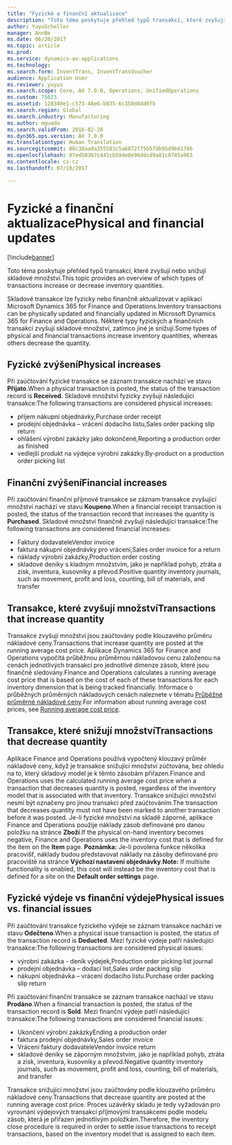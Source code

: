 ```yaml
---
title: "Fyzické a finanční aktualizace"
description: "Toto téma poskytuje přehled typů transakcí, které zvyšují nebo snižují skladové množství."
author: YuyuScheller
manager: AnnBe
ms.date: 06/20/2017
ms.topic: article
ms.prod: 
ms.service: dynamics-ax-applications
ms.technology: 
ms.search.form: InventTrans, InventTransVoucher
audience: Application User
ms.reviewer: yuyus
ms.search.scope: Core, AX 7.0.0, Operations, UnifiedOperations
ms.custom: 75023
ms.assetid: 128340e1-c573-48e6-b835-6c350d8dd0fb
ms.search.region: Global
ms.search.industry: Manufacturing
ms.author: mguada
ms.search.validFrom: 2016-02-28
ms.dyn365.ops.version: AX 7.0.0
ms.translationtype: Human Translation
ms.sourcegitcommit: 08c38aada355583c5a6872f75b57db95d9b81786
ms.openlocfilehash: 07ed503b7c441cb594e8e96ddcd9a81c0745a963
ms.contentlocale: cs-cz
ms.lasthandoff: 07/18/2017

---
```


# <a name="physical-and-financial-updates"></a><span data-ttu-id="e57bb-103">Fyzické a finanční aktualizace</span><span class="sxs-lookup"><span data-stu-id="e57bb-103">Physical and financial updates</span></span>

[!include[banner](../includes/banner.md)]


<span data-ttu-id="e57bb-104">Toto téma poskytuje přehled typů transakcí, které zvyšují nebo snižují skladové množství.</span><span class="sxs-lookup"><span data-stu-id="e57bb-104">This topic provides an overview of which types of transactions increase or decrease inventory quantities.</span></span> 

<span data-ttu-id="e57bb-105">Skladové transakce lze fyzicky nebo finančně aktualizovat v aplikaci Microsoft Dynamics 365 for Finance and Operations.</span><span class="sxs-lookup"><span data-stu-id="e57bb-105">Inventory transactions can be physically updated and financially updated in Microsoft Dynamics 365 for Finance and Operations.</span></span> <span data-ttu-id="e57bb-106">Některé typy fyzických a finančních transakcí zvyšují skladové množství, zatímco jiné je snižují.</span><span class="sxs-lookup"><span data-stu-id="e57bb-106">Some types of physical and financial transactions increase inventory quantities, whereas others decrease the quantity.</span></span>

## <a name="physical-increases"></a><span data-ttu-id="e57bb-107">Fyzické zvýšení</span><span class="sxs-lookup"><span data-stu-id="e57bb-107">Physical increases</span></span>
<span data-ttu-id="e57bb-108">Při zaúčtování fyzické transakce se záznam transakce nachází ve stavu **Přijato**.</span><span class="sxs-lookup"><span data-stu-id="e57bb-108">When a physical transaction is posted, the status of the transaction record is **Received**.</span></span> <span data-ttu-id="e57bb-109">Skladové množství fyzicky zvyšují následující transakce:</span><span class="sxs-lookup"><span data-stu-id="e57bb-109">The following transactions are considered physical increases:</span></span>

-   <span data-ttu-id="e57bb-110">příjem nákupní objednávky,</span><span class="sxs-lookup"><span data-stu-id="e57bb-110">Purchase order receipt</span></span>
-   <span data-ttu-id="e57bb-111">prodejní objednávka – vrácení dodacího listu,</span><span class="sxs-lookup"><span data-stu-id="e57bb-111">Sales order packing slip return</span></span>
-   <span data-ttu-id="e57bb-112">ohlášení výrobní zakázky jako dokončené,</span><span class="sxs-lookup"><span data-stu-id="e57bb-112">Reporting a production order as finished</span></span>
-   <span data-ttu-id="e57bb-113">vedlejší produkt na výdejce výrobní zakázky.</span><span class="sxs-lookup"><span data-stu-id="e57bb-113">By-product on a production order picking list</span></span>

## <a name="financial-increases"></a><span data-ttu-id="e57bb-114">Finanční zvýšení</span><span class="sxs-lookup"><span data-stu-id="e57bb-114">Financial increases</span></span>
<span data-ttu-id="e57bb-115">Při zaúčtování finanční příjmové transakce se záznam transakce zvyšující množství nachází ve stavu **Koupeno**.</span><span class="sxs-lookup"><span data-stu-id="e57bb-115">When a financial receipt transaction is posted, the status of the transaction record that increases the quantity is **Purchased**.</span></span> <span data-ttu-id="e57bb-116">Skladové množství finančně zvyšují následující transakce:</span><span class="sxs-lookup"><span data-stu-id="e57bb-116">The following transactions are considered financial increases:</span></span>

-   <span data-ttu-id="e57bb-117">Faktury dodavatele</span><span class="sxs-lookup"><span data-stu-id="e57bb-117">Vendor invoice</span></span>
-   <span data-ttu-id="e57bb-118">faktura nákupní objednávky pro vrácení,</span><span class="sxs-lookup"><span data-stu-id="e57bb-118">Sales order invoice for a return</span></span>
-   <span data-ttu-id="e57bb-119">náklady výrobní zakázky,</span><span class="sxs-lookup"><span data-stu-id="e57bb-119">Production order costing</span></span>
-   <span data-ttu-id="e57bb-120">skladové deníky s kladným množstvím, jako je například pohyb, ztráta a zisk, inventura, kusovníky a převod.</span><span class="sxs-lookup"><span data-stu-id="e57bb-120">Positive quantity inventory journals, such as movement, profit and loss, counting, bill of materials, and transfer</span></span>

## <a name="transactions-that-increase-quantity"></a><span data-ttu-id="e57bb-121">Transakce, které zvyšují množství</span><span class="sxs-lookup"><span data-stu-id="e57bb-121">Transactions that increase quantity</span></span>
<span data-ttu-id="e57bb-122">Transakce zvyšují množství jsou zaúčtovány podle klouzavého průměru nákladové ceny.</span><span class="sxs-lookup"><span data-stu-id="e57bb-122">Transactions that increase quantity are posted at the running average cost price.</span></span> <span data-ttu-id="e57bb-123">Aplikace Dynamics 365 for Finance and Operations vypočítá průběžnou průměrnou nákladovou cenu založenou na cenách jednotlivých transakcí pro jednotlivé dimenze zásob, které jsou finančně sledovány.</span><span class="sxs-lookup"><span data-stu-id="e57bb-123">Finance and Operations calculates a running average cost price that is based on the cost of each of these transactions for each inventory dimension that is being tracked financially.</span></span> <span data-ttu-id="e57bb-124">Informace o průběžných průměrných nákladových cenách naleznete v tématu [Průběžné průměrné nákladové ceny](running-average-cost-price.md).</span><span class="sxs-lookup"><span data-stu-id="e57bb-124">For information about running average cost prices, see [Running average cost price](running-average-cost-price.md).</span></span>

## <a name="transactions-that-decrease-quantity"></a><span data-ttu-id="e57bb-125">Transakce, které snižují množství</span><span class="sxs-lookup"><span data-stu-id="e57bb-125">Transactions that decrease quantity</span></span>
<span data-ttu-id="e57bb-126">Aplikace Finance and Operations používá vypočtený klouzavý průměr nákladové ceny, když je transakce snižující množství zúčtována, bez ohledu na to, který skladový model je k těmto zásobám přiřazen.</span><span class="sxs-lookup"><span data-stu-id="e57bb-126">Finance and Operations uses the calculated running average cost price when a transaction that decreases quantity is posted, regardless of the inventory model that is associated with that inventory.</span></span> <span data-ttu-id="e57bb-127">Transakce snižující množství nesmí být označeny pro jinou transakci před zaúčtováním.</span><span class="sxs-lookup"><span data-stu-id="e57bb-127">The transaction that decreases quantity must not have been marked to another transaction before it was posted.</span></span> <span data-ttu-id="e57bb-128">Je-li fyzické množství na skladě záporné, aplikace Finance and Operations použije náklady zásob definované pro danou položku na stránce **Zboží**.</span><span class="sxs-lookup"><span data-stu-id="e57bb-128">If the physical on-hand inventory becomes negative, Finance and Operations uses the inventory cost that is defined for the item on the **Item** page.</span></span> <span data-ttu-id="e57bb-129">**Poznámka:** Je-li povolena funkce několika pracovišť, náklady budou představovat náklady na zásoby definované pro pracoviště na stránce **Výchozí nastavení objednávky**.</span><span class="sxs-lookup"><span data-stu-id="e57bb-129">**Note:** If multisite functionality is enabled, this cost will instead be the inventory cost that is defined for a site on the **Default order settings** page.</span></span>

## <a name="physical-issues-vs-financial-issues"></a><span data-ttu-id="e57bb-130">Fyzické výdeje vs finanční výdeje</span><span class="sxs-lookup"><span data-stu-id="e57bb-130">Physical issues vs. financial issues</span></span>
<span data-ttu-id="e57bb-131">Při zaúčtování transakce fyzického výdeje se záznam transakce nachází ve stavu **Odečteno**.</span><span class="sxs-lookup"><span data-stu-id="e57bb-131">When a physical issue transaction is posted, the status of the transaction record is **Deducted**.</span></span> <span data-ttu-id="e57bb-132">Mezi fyzické výdeje patří následující transakce:</span><span class="sxs-lookup"><span data-stu-id="e57bb-132">The following transactions are considered physical issues:</span></span>

-   <span data-ttu-id="e57bb-133">výrobní zakázka - deník výdejek,</span><span class="sxs-lookup"><span data-stu-id="e57bb-133">Production order picking list journal</span></span>
-   <span data-ttu-id="e57bb-134">prodejní objednávka – dodací list,</span><span class="sxs-lookup"><span data-stu-id="e57bb-134">Sales order packing slip</span></span>
-   <span data-ttu-id="e57bb-135">nákupní objednávka – vrácení dodacího listu.</span><span class="sxs-lookup"><span data-stu-id="e57bb-135">Purchase order packing slip return</span></span>

<span data-ttu-id="e57bb-136">Při zaúčtování finanční transakce se záznam transakce nachází ve stavu **Prodáno**.</span><span class="sxs-lookup"><span data-stu-id="e57bb-136">When a financial transaction is posted, the status of the transaction record is **Sold**.</span></span> <span data-ttu-id="e57bb-137">Mezi finanční výdeje patří následující transakce:</span><span class="sxs-lookup"><span data-stu-id="e57bb-137">The following transactions are considered financial issues:</span></span>

-   <span data-ttu-id="e57bb-138">Ukončení výrobní zakázky</span><span class="sxs-lookup"><span data-stu-id="e57bb-138">Ending a production order</span></span>
-   <span data-ttu-id="e57bb-139">faktura prodejní objednávky,</span><span class="sxs-lookup"><span data-stu-id="e57bb-139">Sales order invoice</span></span>
-   <span data-ttu-id="e57bb-140">Vrácení faktury dodavatele</span><span class="sxs-lookup"><span data-stu-id="e57bb-140">Vendor invoice return</span></span>
-   <span data-ttu-id="e57bb-141">skladové deníky se záporným množstvím, jako je například pohyb, ztráta a zisk, inventura, kusovníky a převod.</span><span class="sxs-lookup"><span data-stu-id="e57bb-141">Negative quantity inventory journals, such as movement, profit and loss, counting, bill of materials, and transfer</span></span>

<span data-ttu-id="e57bb-142">Transakce snižující množství jsou zaúčtovány podle klouzavého průměru nákladové ceny.</span><span class="sxs-lookup"><span data-stu-id="e57bb-142">Transactions that decrease quantity are posted at the running average cost price.</span></span> <span data-ttu-id="e57bb-143">Proces uzávěrky skladu je tedy vyžadován pro vyrovnání výdejových transakcí příjmovými transakcemi podle modelu zásob, která je přiřazen jednotlivým položkám.</span><span class="sxs-lookup"><span data-stu-id="e57bb-143">Therefore, the inventory close procedure is required in order to settle issue transactions to receipt transactions, based on the inventory model that is assigned to each item.</span></span>




